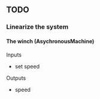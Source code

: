 ## TODO

### Linearize the system

#### The winch (AsychronousMachine)
Inputs
- set speed

Outputs
- speed